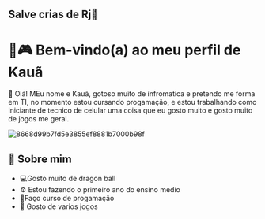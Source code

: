 ## Salve crias de Rj👋
# 💙🎮 Bem-vindo(a) ao meu perfil de Kauã

🧊 Olá! MEu nome e Kauã, gotoso muito de infromatica e pretendo me forma em TI, no momento estou cursando progamação, e estou trabalhando como iniciante de tecnico de celular uma coisa que eu gosto muito
e gosto muito de jogos me geral.


![8668d99b7fd5e3855ef8881b7000b98f](https://github.com/user-attachments/assets/70ec246d-949a-4a85-98db-febbe286ef27)

## 💠 Sobre mim

- 💻Gosto muito de dragon ball
- ⚙️ Estou fazendo o primeiro ano do ensino medio
- 📘Faço curso de progamação
- 🌌 Gosto de varios jogos

